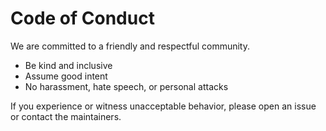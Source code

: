 # Code of Conduct

We are committed to a friendly and respectful community.

- Be kind and inclusive
- Assume good intent
- No harassment, hate speech, or personal attacks

If you experience or witness unacceptable behavior, please open an issue or contact the maintainers.
